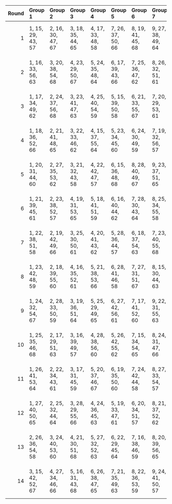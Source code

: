 |   Round | Group 1           | Group 2           | Group 3           | Group 4           | Group 5           | Group 6           | Group 7           | Group 8            | Group 9            | Group 10           | Group 11           | Group 12           | Group 13       | Group 14       |
|--------:|:------------------|:------------------|:------------------|:------------------|:------------------|:------------------|:------------------|:-------------------|:-------------------|:-------------------|:-------------------|:-------------------|:---------------|:---------------|
|       1 | 1, 15, 29, 43, 57 | 2, 16, 30, 47, 67 | 3, 18, 35, 44, 65 | 4, 17, 33, 48, 58 | 7, 26, 37, 50, 66 | 8, 19, 41, 45, 68 | 9, 27, 38, 49, 64 | 10, 28, 34, 53, 63 | 11, 23, 36, 46, 61 | 12, 21, 42, 54, 60 | 13, 24, 39, 51, 62 | 14, 20, 32, 55, 59 | 5, 22, 40, 56  | 6, 25, 31, 52  |
|       2 | 1, 16, 33, 56, 63 | 3, 20, 38, 54, 68 | 4, 23, 29, 50, 67 | 5, 24, 35, 48, 64 | 6, 17, 39, 43, 66 | 7, 25, 36, 47, 62 | 8, 26, 32, 51, 61 | 9, 21, 34, 44, 59  | 10, 19, 40, 52, 58 | 11, 22, 37, 49, 60 | 12, 18, 30, 53, 57 | 14, 28, 42, 45, 65 | 2, 15, 31, 46  | 13, 27, 41, 55 |
|       3 | 1, 17, 34, 49, 62 | 2, 24, 37, 56, 68 | 3, 23, 41, 47, 63 | 4, 25, 40, 54, 59 | 5, 15, 39, 50, 58 | 6, 21, 33, 55, 67 | 7, 20, 29, 53, 61 | 8, 18, 42, 46, 64  | 9, 16, 32, 45, 66  | 10, 27, 36, 43, 60 | 13, 22, 30, 52, 65 | 14, 26, 31, 48, 57 | 11, 19, 38, 44 | 12, 28, 35, 51 |
|       4 | 1, 18, 36, 52, 66 | 2, 21, 41, 48, 65 | 3, 22, 33, 46, 62 | 4, 15, 37, 55, 64 | 5, 23, 34, 45, 60 | 6, 24, 30, 49, 59 | 7, 19, 32, 56, 57 | 9, 20, 35, 47, 58  | 11, 25, 39, 53, 67 | 12, 26, 40, 43, 63 | 13, 28, 31, 54, 61 | 14, 27, 29, 44, 68 | 8, 17, 38, 50  | 10, 16, 42, 51 |
|       5 | 1, 20, 31, 44, 60 | 2, 27, 35, 53, 62 | 3, 21, 32, 43, 58 | 4, 22, 42, 47, 57 | 6, 15, 36, 48, 68 | 8, 28, 40, 49, 67 | 9, 23, 37, 51, 65 | 10, 24, 38, 55, 61 | 11, 26, 29, 52, 59 | 12, 25, 41, 56, 66 | 13, 16, 34, 50, 64 | 14, 19, 39, 46, 63 | 5, 17, 30, 54  | 7, 18, 33, 45  |
|       6 | 1, 21, 39, 45, 61 | 2, 23, 38, 52, 57 | 4, 19, 31, 53, 65 | 5, 18, 41, 51, 59 | 6, 16, 40, 44, 62 | 7, 28, 30, 43, 64 | 8, 25, 34, 55, 58 | 9, 17, 36, 56, 67  | 10, 26, 33, 49, 68 | 11, 20, 42, 50, 63 | 13, 15, 32, 47, 60 | 14, 22, 35, 54, 66 | 3, 27, 37, 48  | 12, 24, 29, 46 |
|       7 | 1, 22, 38, 51, 58 | 2, 19, 42, 49, 66 | 3, 25, 30, 50, 61 | 4, 20, 41, 43, 62 | 5, 28, 36, 44, 57 | 6, 18, 37, 54, 63 | 7, 23, 40, 55, 68 | 8, 16, 29, 48, 60  | 10, 17, 32, 46, 65 | 11, 21, 31, 56, 64 | 12, 27, 39, 47, 59 | 13, 26, 35, 45, 67 | 9, 15, 33, 53  | 14, 24, 34, 52 |
|       8 | 1, 23, 42, 48, 59 | 2, 18, 39, 55, 60 | 4, 16, 35, 52, 61 | 5, 21, 38, 53, 66 | 6, 28, 41, 46, 58 | 7, 27, 31, 51, 67 | 8, 15, 30, 44, 63 | 9, 19, 29, 54, 62  | 10, 25, 37, 45, 57 | 11, 24, 33, 43, 65 | 12, 22, 32, 50, 68 | 14, 17, 40, 47, 64 | 3, 26, 34, 56  | 13, 20, 36, 49 |
|       9 | 1, 24, 32, 54, 67 | 2, 28, 33, 50, 59 | 3, 19, 36, 51, 64 | 5, 25, 29, 49, 65 | 6, 27, 42, 56, 61 | 7, 17, 41, 52, 60 | 9, 22, 31, 55, 63 | 10, 20, 30, 48, 66 | 11, 18, 34, 47, 68 | 12, 15, 38, 45, 62 | 13, 21, 40, 46, 57 | 14, 16, 37, 53, 58 | 4, 26, 39, 44  | 8, 23, 35, 43  |
|      10 | 1, 25, 35, 46, 68 | 2, 17, 29, 51, 63 | 3, 16, 39, 49, 57 | 4, 28, 38, 56, 60 | 5, 26, 42, 55, 62 | 7, 15, 34, 54, 65 | 8, 24, 31, 47, 66 | 9, 18, 40, 48, 61  | 10, 22, 41, 44, 67 | 11, 27, 30, 45, 58 | 12, 20, 33, 52, 64 | 13, 19, 37, 43, 59 | 6, 23, 32, 53  | 14, 21, 36, 50 |
|      11 | 1, 26, 41, 53, 64 | 2, 22, 34, 43, 61 | 3, 17, 31, 45, 59 | 5, 20, 37, 46, 67 | 6, 19, 35, 50, 60 | 7, 24, 42, 44, 58 | 8, 27, 33, 54, 57 | 9, 28, 39, 52, 68  | 11, 15, 40, 51, 66 | 12, 16, 36, 55, 65 | 13, 25, 38, 48, 63 | 14, 23, 30, 56, 62 | 4, 18, 32, 49  | 10, 21, 29, 47 |
|      12 | 1, 27, 40, 50, 65 | 2, 25, 32, 44, 64 | 3, 28, 29, 55, 66 | 4, 24, 36, 45, 63 | 5, 19, 33, 47, 61 | 6, 20, 34, 51, 57 | 8, 21, 37, 52, 62 | 9, 26, 30, 46, 60  | 10, 15, 35, 56, 59 | 12, 23, 31, 49, 58 | 13, 17, 42, 53, 68 | 14, 18, 38, 43, 67 | 7, 22, 39, 48  | 11, 16, 41, 54 |
|      13 | 2, 26, 36, 54, 58 | 3, 24, 40, 53, 60 | 4, 21, 30, 51, 68 | 5, 27, 32, 52, 63 | 6, 22, 29, 45, 64 | 7, 16, 38, 46, 59 | 8, 20, 39, 56, 65 | 10, 18, 31, 50, 62 | 11, 17, 35, 55, 57 | 12, 19, 34, 48, 67 | 13, 23, 33, 44, 66 | 14, 15, 41, 49, 61 | 1, 28, 37, 47  | 9, 25, 42, 43  |
|      14 | 3, 15, 42, 52, 67 | 4, 27, 34, 46, 66 | 5, 16, 31, 43, 68 | 6, 26, 38, 47, 65 | 7, 21, 35, 49, 63 | 8, 22, 36, 53, 59 | 9, 24, 41, 50, 57 | 10, 23, 39, 54, 64 | 11, 28, 32, 48, 62 | 12, 17, 37, 44, 61 | 13, 18, 29, 56, 58 | 14, 25, 33, 51, 60 | 1, 19, 30, 55  | 2, 20, 40, 45  |